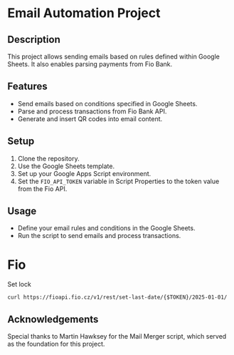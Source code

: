 # Email Automation Project

## Description

This project allows sending emails based on rules defined within Google Sheets. It also enables parsing payments from Fio Bank.

## Features

- Send emails based on conditions specified in Google Sheets.
- Parse and process transactions from Fio Bank API.
- Generate and insert QR codes into email content.

## Setup

1. Clone the repository.
2. Use the Google Sheets template.
3. Set up your Google Apps Script environment. 
4. Set the `FIO_API_TOKEN` variable in Script Properties to the token value from the Fio API.  

## Usage

- Define your email rules and conditions in the Google Sheets.
- Run the script to send emails and process transactions.

# Fio
Set lock
```angular2html
curl https://fioapi.fio.cz/v1/rest/set-last-date/{$TOKEN}/2025-01-01/
```

## Acknowledgements

Special thanks to Martin Hawksey for the Mail Merger script, which served as the foundation for this project.